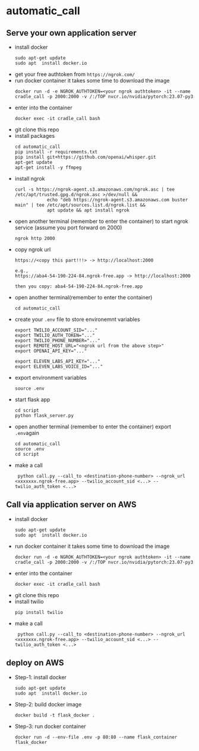 # automatic_call

## Serve your own application server
- install docker
  ```
  sudo apt-get update
  sudo apt  install docker.io
  ```
- get your free authtoken from `https://ngrok.com/`
- run docker container
  it takes some time to download the image   
  ```
  docker run -d -e NGROK_AUTHTOKEN=<your ngrok authtoken> -it --name cradle_call -p 2000:2000 -v /:/TOP nvcr.io/nvidia/pytorch:23.07-py3
  ```
- enter into the container
  ```
  docker exec -it cradle_call bash
  ```
- git clone this repo
- install packages
  ```
  cd automatic_call
  pip install -r requirements.txt
  pip install git+https://github.com/openai/whisper.git
  apt-get update
  apt-get install -y ffmpeg
  ```
- install ngrok
  ```
  curl -s https://ngrok-agent.s3.amazonaws.com/ngrok.asc | tee /etc/apt/trusted.gpg.d/ngrok.asc >/dev/null &&
              echo "deb https://ngrok-agent.s3.amazonaws.com buster main" | tee /etc/apt/sources.list.d/ngrok.list &&
              apt update && apt install ngrok   
  ```
- open another terminal (remember to enter the container) to start ngrok service (assume you port forward on 2000)
  ```
  ngrok http 2000
  ```
- copy ngrok url
  ```
  https://<copy this part!!!> -> http://localhost:2000

  e.g., 
  https://aba4-54-190-224-84.ngrok-free.app -> http://localhost:2000

  then you copy: aba4-54-190-224-84.ngrok-free.app
  ```
- open another terminal(remember to enter the container)
  ```
  cd automatic_call
  ```
- create your `.env` file to store environemnt variables
  ```
  export TWILIO_ACCOUNT_SID="..."
  export TWILIO_AUTH_TOKEN="..."
  export TWILIO_PHONE_NUMBER="..."
  export REMOTE_HOST_URL="<ngrok url from the above step>"
  export OPENAI_API_KEY="..."
  
  export ELEVEN_LABS_API_KEY="..."
  export ELEVEN_LABS_VOICE_ID="..."
  ```
- export environment variables
  ```
  source .env
  ```
- start flask app
  ```
  cd script
  python flask_server.py
  ```
- open another terminal (remember to enter the container) export `.env`again
  ```
  cd automatic_call
  source .env
  cd script
  ```
- make a call
  ```
   python call.py --call_to <destination-phone-number> --ngrok_url <xxxxxxx.ngrok-free.app> --twilio_account_sid <...> --twilio_auth_token <...>
  
  ```

## Call via application server on AWS 
- install docker
  ```
  sudo apt-get update
  sudo apt  install docker.io
  ```
- run docker container
  it takes some time to download the image   
  ```
  docker run -d -e NGROK_AUTHTOKEN=<your ngrok authtoken> -it --name cradle_call -p 2000:2000 -v /:/TOP nvcr.io/nvidia/pytorch:23.07-py3
  ```
- enter into the container
  ```
  docker exec -it cradle_call bash
  ```
- git clone this repo
- install twilio
  ```
  pip install twilio
  ```
- make a call
  ```
   python call.py --call_to <destination-phone-number> --ngrok_url <xxxxxxx.ngrok-free.app> --twilio_account_sid <...> --twilio_auth_token <...>
  ```

## deploy on AWS
- Step-1: install docker
  ```
  sudo apt-get update
  sudo apt  install docker.io
  ```
- Step-2: build docker image
  ```
  docker build -t flask_docker .
  ```

- Step-3: run docker container
  ```
  docker run -d --env-file .env -p 80:80 --name flask_container flask_docker
  ```
